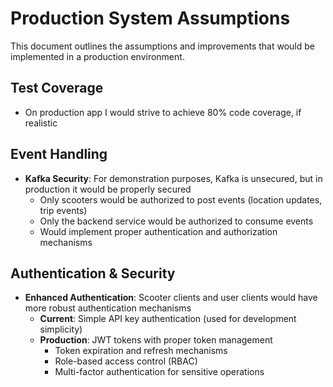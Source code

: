 # Production System Assumptions

This document outlines the assumptions and improvements that would be implemented in a production environment.

## Test Coverage
- On production app I would strive to achieve 80% code coverage, if realistic

## Event Handling

- **Kafka Security**: For demonstration purposes, Kafka is unsecured, but in production it would be properly secured
  - Only scooters would be authorized to post events (location updates, trip events)
  - Only the backend service would be authorized to consume events
  - Would implement proper authentication and authorization mechanisms

## Authentication & Security

- **Enhanced Authentication**: Scooter clients and user clients would have more robust authentication mechanisms
  - **Current**: Simple API key authentication (used for development simplicity)
  - **Production**: JWT tokens with proper token management
    - Token expiration and refresh mechanisms
    - Role-based access control (RBAC)
    - Multi-factor authentication for sensitive operations